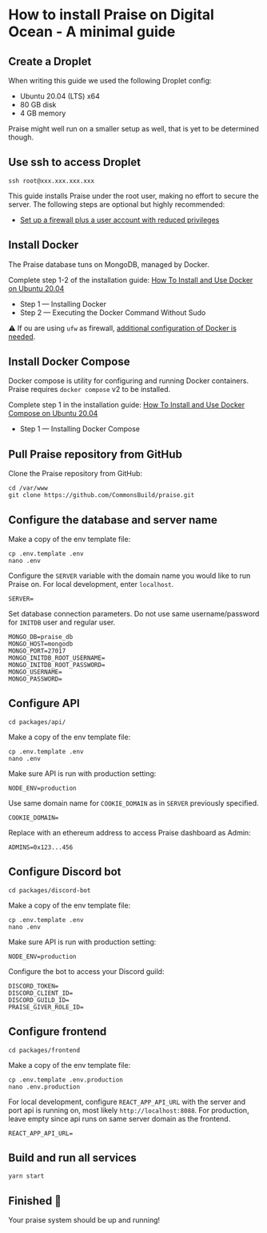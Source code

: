 # How to install Praise on Digital Ocean - A minimal guide

## Create a Droplet

When writing this guide we used the following Droplet config:

- Ubuntu 20.04 (LTS) x64
- 80 GB disk
- 4 GB memory

Praise might well run on a smaller setup as well, that is yet to be determined though.

## Use ssh to access Droplet

```
ssh root@xxx.xxx.xxx.xxx
```

This guide installs Praise under the root user, making no effort to secure the server. The following steps are optional but highly recommended:

- [Set up a firewall plus a user account with reduced privileges](digital-ocean-initial-setup)

## Install Docker

The Praise database tuns on MongoDB, managed by Docker.

Complete step 1-2 of the installation guide: [How To Install and Use Docker on Ubuntu 20.04](https://www.digitalocean.com/community/tutorials/how-to-install-and-use-docker-on-ubuntu-20-04)

- Step 1 — Installing Docker
- Step 2 — Executing the Docker Command Without Sudo

⚠ If ou are using `ufw` as firewall, [additional configuration of Docker is needed](/packages/docs/configure-ufw-for-docker.md).

## Install Docker Compose

Docker compose is utility for configuring and running Docker containers. Praise requires `docker compose` v2 to be installed.

Complete step 1 in the installation guide: [How To Install and Use Docker Compose on Ubuntu 20.04](https://www.digitalocean.com/community/tutorials/how-to-install-and-use-docker-compose-on-ubuntu-20-04)

- Step 1 — Installing Docker Compose

## Pull Praise repository from GitHub

Clone the Praise repository from GitHub:

```
cd /var/www
git clone https://github.com/CommonsBuild/praise.git
```

## Configure the database and server name

Make a copy of the env template file:

```
cp .env.template .env
nano .env
```

Configure the `SERVER` variable with the domain name you would like to run Praise on. For local development, enter `localhost`.

```
SERVER=
```

Set database connection parameters. Do not use same username/password for `INITDB` user and regular user.

```
MONGO_DB=praise_db
MONGO_HOST=mongodb
MONGO_PORT=27017
MONGO_INITDB_ROOT_USERNAME=
MONGO_INITDB_ROOT_PASSWORD=
MONGO_USERNAME=
MONGO_PASSWORD=
```

## Configure API

```
cd packages/api/
```

Make a copy of the env template file:

```
cp .env.template .env
nano .env
```

Make sure API is run with production setting:

```
NODE_ENV=production
```

Use same domain name for `COOKIE_DOMAIN` as in `SERVER` previously specified.

```
COOKIE_DOMAIN=
```

Replace with an ethereum address to access Praise dashboard as Admin:

```
ADMINS=0x123...456
```

## Configure Discord bot

```
cd packages/discord-bot
```

Make a copy of the env template file:

```
cp .env.template .env
nano .env
```

Make sure API is run with production setting:

```
NODE_ENV=production
```

Configure the bot to access your Discord guild:

```
DISCORD_TOKEN=
DISCORD_CLIENT_ID=
DISCORD_GUILD_ID=
PRAISE_GIVER_ROLE_ID=
```

## Configure frontend

```
cd packages/frontend
```

Make a copy of the env template file:

```
cp .env.template .env.production
nano .env.production
```

For local development, configure `REACT_APP_API_URL` with the server and port api is running on, most likely `http://localhost:8088`. For production, leave empty since api runs on same server domain as the frontend.

```
REACT_APP_API_URL=
```

## Build and run all services

```
yarn start
```

## Finished 🎉

Your praise system should be up and running!
